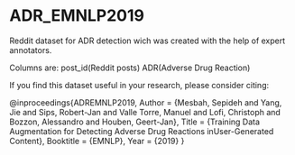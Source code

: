 # ADR_EMNLP2019
Reddit dataset for ADR detection wich was created with the help of expert annotators.

Columns are: post_id(Reddit posts)	ADR(Adverse Drug Reaction)

If you find this dataset useful in your research, please consider citing:

@inproceedings{ADREMNLP2019,
Author = {Mesbah, Sepideh and Yang, Jie and Sips, Robert-Jan and Valle Torre, Manuel and Lofi, Christoph and Bozzon, Alessandro and Houben, Geert-Jan},
Title = {Training Data Augmentation for Detecting Adverse Drug Reactions inUser-Generated Content},
Booktitle  = {EMNLP},
Year = {2019}
}
